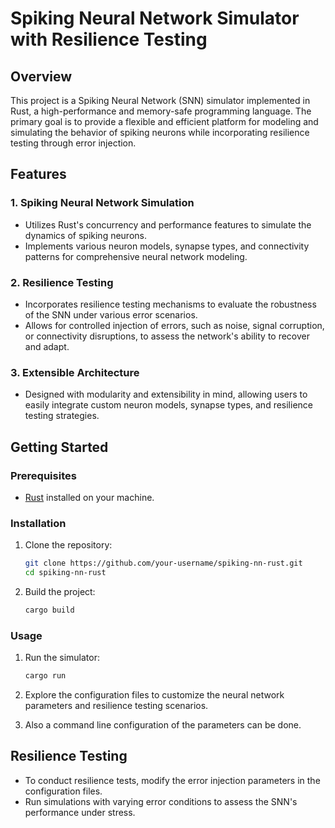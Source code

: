 # Spiking Neural Network Simulator with Resilience Testing

## Overview
This project is a Spiking Neural Network (SNN) simulator implemented in Rust, a high-performance and memory-safe programming language. The primary goal is to provide a flexible and efficient platform for modeling and simulating the behavior of spiking neurons while incorporating resilience testing through error injection.

## Features

### 1. Spiking Neural Network Simulation
- Utilizes Rust's concurrency and performance features to simulate the dynamics of spiking neurons.
- Implements various neuron models, synapse types, and connectivity patterns for comprehensive neural network modeling.

### 2. Resilience Testing
- Incorporates resilience testing mechanisms to evaluate the robustness of the SNN under various error scenarios.
- Allows for controlled injection of errors, such as noise, signal corruption, or connectivity disruptions, to assess the network's ability to recover and adapt.

### 3. Extensible Architecture
- Designed with modularity and extensibility in mind, allowing users to easily integrate custom neuron models, synapse types, and resilience testing strategies.

## Getting Started

### Prerequisites
- [Rust](https://www.rust-lang.org/learn/get-started) installed on your machine.

### Installation
1. Clone the repository:

    ```bash
    git clone https://github.com/your-username/spiking-nn-rust.git
    cd spiking-nn-rust
    ```

2. Build the project:

    ```bash
    cargo build 
    ```

### Usage
1. Run the simulator:

    ```bash
    cargo run 
    ```

2. Explore the configuration files to customize the neural network parameters and resilience testing scenarios.
3. Also a command line configuration of the parameters can be done.

## Resilience Testing
- To conduct resilience tests, modify the error injection parameters in the configuration files.
- Run simulations with varying error conditions to assess the SNN's performance under stress.


